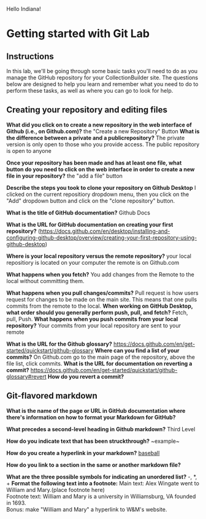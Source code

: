 Hello Indiana!
# Getting started with Git Lab
## Instructions
In this lab, we'll be going through some basic tasks you'll need to do as you manage the GitHub repository for your CollectionBuilder site. The questions below are designed to help you learn and remember what you need to do to perform these tasks, as well as where you can go to look for help. 
## Creating your repository and editing files
**What did you click on to create a new repository in the web interface of Github (i.e., on Github.com)?**
the "Create a new Repository" Button
**What is the difference between a private and a publicrepository?** 
The private version is only open to those who you provide access. The public repository is open to anyone

**Once your repository has been made and has at least one file, what button do you need to click on the web interface in order to create a new file in your repository?**
the "add a file" button

**Describe the steps you took to clone your repository on Github Desktop**
I clicked on the current repositiory dropdown menu, then you click on the "Add" dropdown button and click on the "clone repository" button.

**What is the title of GitHub documentation?**
Github Docs

**What is the URL for GitHub documentation on creating your first repository?**
(https://docs.github.com/en/desktop/installing-and-configuring-github-desktop/overview/creating-your-first-repository-using-github-desktop)

**Where is your local repository versus the remote repository?**
your local repositiory is located on your computer the remote is on Github.com

**What happens when you fetch?** 
You add changes from the Remote to the local without committing them.

**What happens when you pull changes/commits?**
Pull request is how users request for changes to be made on the main site. This means that one pulls commits from the remote to the local.
**When working on GitHub Desktop, what order should you generally perform push, pull, and fetch?**
Fetch, pull, Push.
**What happens when you push commits from your local repository?**
Your commits from your local repository are sent to your remote 

**What is the URL for the Github glossary?**
https://docs.github.com/en/get-started/quickstart/github-glossary
**Where can you find a list of your commits?**
On Github.com go to the main page of the repository, above the file list, click commits.
**What is the URL for documentation on reverting a commit?**
https://docs.github.com/en/get-started/quickstart/github-glossary#revert
**How do you revert a commit?**

## Git-flavored markdown
**What is the name of the page or URL in GitHub documentation where there's information on how to format your Markdown for GitHub?**

**What precedes a second-level heading in Github markdown?**
Third Level

**How do you indicate text that has been struckthrough?**
~example~

**How do you create a hyperlink in your markdown?**
[baseball](https://commons.wikimedia.org/wiki/File:Baseball.svg)

**How do you link to a section in the same or another markdown file?**

**What are the three possible symbols for indicating an unordered list?**
-, *, +
**Format the following text into a footnote:**
Main text: Alex Wingate went to William and Mary.(place footnote here)  
Footnote text: William and Mary is a university in Williamsburg, VA founded in 1693.  
Bonus: make "William and Mary" a hyperlink to W&M's website. 
